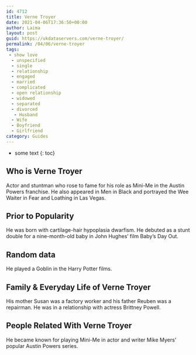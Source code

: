 ```yaml
---
id: 4712
title: Verne Troyer
date: 2021-04-06T17:36:50+00:00
author: Laima
layout: post
guid: https://ukdataservers.com/verne-troyer/
permalink: /04/06/verne-troyer
tags:
 - show love
  - unspecified
  - single
  - relationship
  - engaged
  - married
  - complicated
  - open relationship
  - widowed
  - separated
  - divorced
   - Husband
  - Wife
  - Boyfriend
  - Girlfriend
category: Guides
---
```


* some text
{: toc}


## Who is Verne Troyer
                  
                  
                  
Actor and stuntman who rose to fame for his role as Mini-Me in the Austin Powers franchise. He also appeared in Men in Black and portrayed the Wee Waiter in Fear and Loathing in Las Vegas.
                  
              
            
              
            
                
                
                
## Prior to Popularity
                  
                  
                  
He was born with cartilage-hair hypoplasia dwarfism. He debuted as a stunt double for a nine-month-old baby in John Hughes&#8217; film Baby&#8217;s Day Out. 
                  
              
            
              
            
                
                
                
## Random data
                  
                  
                  
He played a Goblin in the Harry Potter films. 
                  
              
            
              
            
                
                
                
## Family & Everyday Life of Verne Troyer
                  
                  
                  
His mother Susan was a factory worker and his father Reuben was a repairman. He was in a relationship with actress Brittney Powell. 
                  
              
            
              
            
                
                
                
## People Related With Verne Troyer
                  
                  
                  
He became known for playing Mini-Me in actor and writer Mike Myers&#8217; popular Austin Powers series.
                  
              
            
              
            
                
              
            
              
              
            
            
              
            
          
          
          
